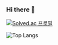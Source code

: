 ### Hi there 👋

[![Solved.ac
프로필](http://mazassumnida.wtf/api/v2/generate_badge?boj=paulcody8812)](https://solved.ac/paulcody8812)

![Top Langs](https://github-readme-stats.vercel.app/api/top-langs/?username=light-canle&layout=compact)
<!--
**light-canle/light-canle** is a ✨ _special_ ✨ repository because its `README.md` (this file) appears on your GitHub profile.

Here are some ideas to get you started:

- 🔭 I’m currently working on ...
- 🌱 I’m currently learning ...
- 👯 I’m looking to collaborate on ...
- 🤔 I’m looking for help with ...
- 💬 Ask me about ...
- 📫 How to reach me: ...
- 😄 Pronouns: ...
- ⚡ Fun fact: ...
-->
